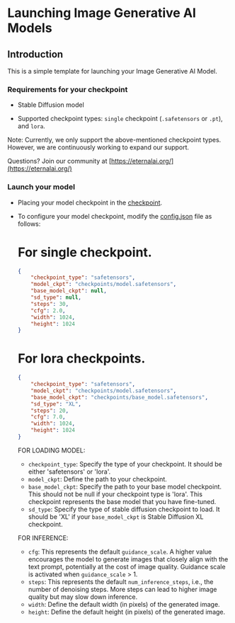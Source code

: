 # Launching Image Generative AI Models

## Introduction

This is a simple template for launching your Image Generative AI Model.

### Requirements for your checkpoint

- Stable Diffusion model

- Supported checkpoint types: `single` checkpoint (`.safetensors` or `.pt`), and `lora`.

Note: Currently, we only support the above-mentioned checkpoint types. However, we are continuously working to expand our support.

Questions? Join our community at [https://eternalai.org/](https://eternalai.org/)

### Launch your model
- Placing your model checkpoint in the [checkpoint](./checkpoints/). 

- To configure your model checkpoint, modify the [config.json](./config.json) file as follows:
    # For single checkpoint.
    ```json
    {
        "checkpoint_type": "safetensors",
        "model_ckpt": "checkpoints/model.safetensors",
        "base_model_ckpt": null,
        "sd_type": null,
        "steps": 30,
        "cfg": 2.0,
        "width": 1024,
        "height": 1024
    }
    ```
    # For lora checkpoints.
    ```json
    {
        "checkpoint_type": "safetensors",
        "model_ckpt": "checkpoints/model.safetensors",
        "base_model_ckpt": "checkpoints/base_model.safetensors",
        "sd_type": "XL",
        "steps": 20,
        "cfg": 7.0,
        "width": 1024,
        "height": 1024
    }
    ```

    FOR LOADING MODEL:

    - `checkpoint_type`: Specify the type of your checkpoint. It should be either 'safetensors' or 'lora'.
    - `model_ckpt`: Define the path to your checkpoint.
    - `base_model_ckpt`: Specify the path to your base model checkpoint. This should not be null if your checkpoint type is 'lora'. This checkpoint represents the base model that you have fine-tuned.
    - `sd_type`: Specify the type of stable diffusion checkpoint to load. It should be 'XL' if your `base_model_ckpt` is Stable Diffusion XL checkpoint.

    FOR INFERENCE:
    - `cfg`:  This represents the default `guidance_scale`. A higher value encourages the model to generate images that closely align with the text prompt, potentially at the cost of image quality. Guidance scale is activated when `guidance_scale` > 1.
    - `steps`: This represents the default `num_inference_steps`, i.e., the number of denoising steps. More steps can lead to higher image quality but may slow down inference.
    - `width`: Define the default width (in pixels) of the generated image.
    - `height`: Define the default height (in pixels) of the generated image.
